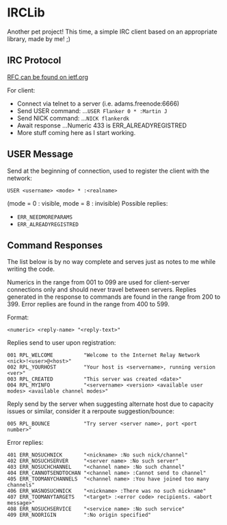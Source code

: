 IRCLib
=========

Another pet project! This time, a simple IRC client based on an appropriate library, made by me! ;)


IRC Protocol
------------
[RFC can be found on ietf.org](https://tools.ietf.org/html/rfc2812)

For client:
 * Connect via telnet to a server (i.e. adams.freenode:6666)
 * Send USER command:
...```USER Flanker 0 * :Martin J```
 * Send NICK command:
...```NICK flankerdk```
 * Await response
...Numeric 433 is ERR_ALREADYREGISTRED
 * More stuff coming here as I start working.

USER Message
------------
Send at the beginning of connection, used to register the client with the network:
```
USER <username> <mode> * :<realname>
```
(mode = 0 : visible, mode = 8 : invisible)
Possible replies:
 * ```ERR_NEEDMOREPARAMS```
 * ```ERR_ALREADYREGISTRED```


Command Responses
-----------------

The list below is by no way complete and serves just as notes to me while
writing the code.

Numerics in the range from 001 to 099 are used for client-server
connections only and should never travel between servers.  Replies
generated in the response to commands are found in the range from 200
to 399. Error replies are found in the range from 400 to 599.

Format:
```
<numeric> <reply-name> "<reply-text>"
```

Replies send to user upon registration:
```
001 RPL_WELCOME          "Welcome to the Internet Relay Network <nick>!<user>@<host>"
002 RPL_YOURHOST         "Your host is <servername>, running version <ver>"
003 RPL_CREATED          "This server was created <date>"
004 RPL_MYINFO           "<servername> <version> <available user modes> <available channel modes>"
```
Reply send by the server when suggesting alternate host due to
capacity issues or similar, consider it a rerpoute suggestion/bounce:
```
005 RPL_BOUNCE           "Try server <server name>, port <port number>"
```

Error replies:
```
401 ERR_NOSUCHNICK       "<nickname> :No such nick/channel"
402 ERR_NOSUCHSERVER     "<server name> :No such server"
403 ERR_NOSUCHCHANNEL    "<channel name> :No such channel"
404 ERR_CANNOTSENDTOCHAN "<channel name> :Cannot send to channel"
405 ERR_TOOMANYCHANNELS  "<channel name> :You have joined too many channels"
406 ERR_WASNOSUCHNICK    "<nickname> :There was no such nickname"
407 ERR_TOOMANYTARGETS   "<target> :<error code> recipients. <abort message>"
408 ERR_NOSUCHSERVICE    "<service name> :No such service"
409 ERR_NOORIGIN         ":No origin specified"
```